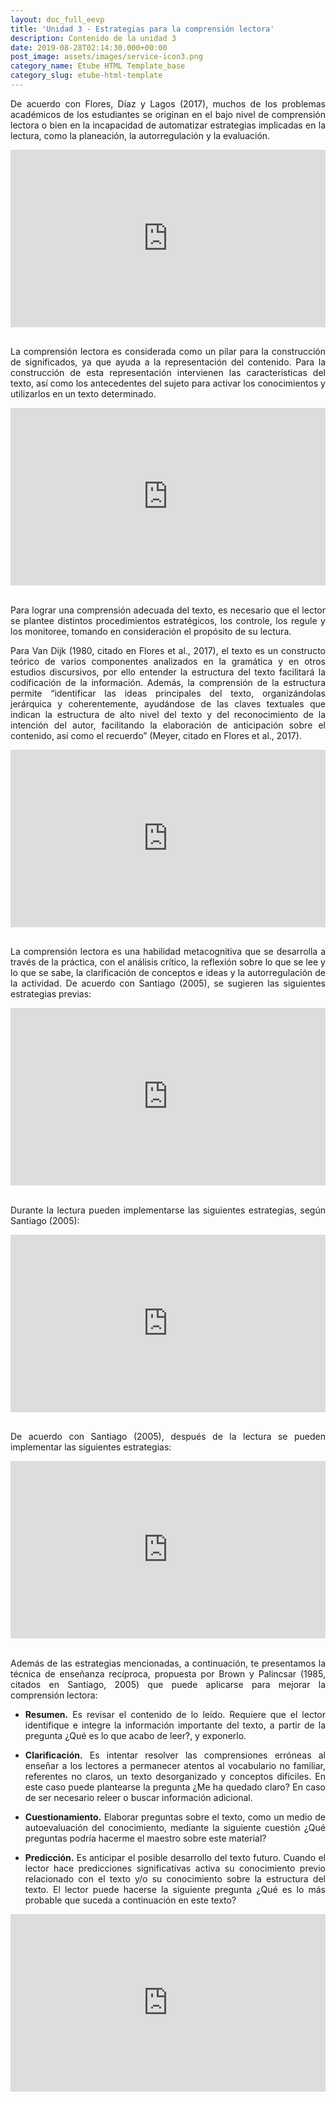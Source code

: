 ```yaml
---
layout: doc_full_eevp
title: 'Unidad 3 - Estrategias para la comprensión lectora'
description: Contenido de la unidad 3
date: 2019-08-28T02:14:30.000+00:00
post_image: assets/images/service-icon3.png
category_name: Etube HTML Template_base
category_slug: etube-html-template
---
```

<p align="justify">De acuerdo con Flores, Díaz y Lagos (2017), muchos de los problemas académicos de los estudiantes se originan en el bajo nivel de comprensión lectora o bien en la incapacidad de automatizar estrategias implicadas en la lectura, como la planeación, la autorregulación y la evaluación.</p>
<div style="width: 100%;"><div style="position: relative; padding-bottom: 56.25%; padding-top: 0; height: 0;"><iframe frameborder="0" width="1200px" height="675px" style="position: absolute; top: 0; left: 0; width: 100%; height: 100%;" src="https://view.genial.ly/5d6848127d814b1002904e5c" type="text/html" allowscriptaccess="always" allowfullscreen="true" scrolling="yes" allownetworking="all"></iframe> </div> </div>
<br/>
<p align="justify">La comprensión lectora es considerada como un pilar para la construcción de significados, ya que ayuda a la representación del contenido. Para la construcción de esta representación intervienen las características del texto, así como los antecedentes del sujeto para activar los conocimientos y utilizarlos en un texto determinado. </p>
<div style="width: 100%;"><div style="position: relative; padding-bottom: 56.25%; padding-top: 0; height: 0;"><iframe frameborder="0" width="1200px" height="675px" style="position: absolute; top: 0; left: 0; width: 100%; height: 100%;" src="https://view.genial.ly/5d687e830355470fc7378d42" type="text/html" allowscriptaccess="always" allowfullscreen="true" scrolling="yes" allownetworking="all"></iframe> </div> </div>
<br/>
<p align="justify">Para lograr una comprensión adecuada del texto, es necesario que el lector se plantee distintos procedimientos estratégicos, los controle, los regule y los monitoree, tomando en consideración el propósito de su lectura. </p>
<p align="justify">Para Van Dijk (1980, citado en Flores et al., 2017), el texto es un constructo teórico de varios componentes analizados en la gramática y en otros estudios discursivos, por ello entender la estructura del texto facilitará la codificación de la información. Además, la comprensión de la estructura permite “identificar las ideas principales del texto, organizándolas jerárquica y coherentemente, ayudándose de las claves textuales que indican la estructura de alto nivel del texto y del reconocimiento de la intención del autor, facilitando la elaboración de anticipación sobre el contenido, así como el recuerdo” (Meyer, citado en Flores  et al., 2017). </p>
<div style="width: 100%;"><div style="position: relative; padding-bottom: 56.25%; padding-top: 0; height: 0;"><iframe frameborder="0" width="1200px" height="675px" style="position: absolute; top: 0; left: 0; width: 100%; height: 100%;" src="https://view.genial.ly/5d6882be39c592100c2b5ea2" type="text/html" allowscriptaccess="always" allowfullscreen="true" scrolling="yes" allownetworking="all"></iframe> </div> </div>
<br/>
<p align="justify">La comprensión lectora es una habilidad metacognitiva que se desarrolla a través de la práctica, con el análisis crítico, la reflexión sobre lo que se lee y lo que se sabe, la clarificación de conceptos e ideas y la autorregulación de la actividad. De acuerdo con Santiago (2005), se sugieren las siguientes estrategias previas: </p>
<div style="width: 100%;"><div style="position: relative; padding-bottom: 56.25%; padding-top: 0; height: 0;"><iframe frameborder="0" width="1200px" height="675px" style="position: absolute; top: 0; left: 0; width: 100%; height: 100%;" src="https://view.genial.ly/5d68883e6e51fb0fe2489f47" type="text/html" allowscriptaccess="always" allowfullscreen="true" scrolling="yes" allownetworking="all"></iframe> </div> </div>
<br/>
<p align="justify">Durante la lectura pueden implementarse las siguientes estrategias, según Santiago (2005):</p>
<div style="width: 100%;"><div style="position: relative; padding-bottom: 56.25%; padding-top: 0; height: 0;"><iframe frameborder="0" width="1200px" height="675px" style="position: absolute; top: 0; left: 0; width: 100%; height: 100%;" src="https://view.genial.ly/5d688c0739c592100c2b6540" type="text/html" allowscriptaccess="always" allowfullscreen="true" scrolling="yes" allownetworking="all"></iframe> </div> </div>
<br/>
<p align="justify">De acuerdo con Santiago (2005), después de la lectura se pueden implementar las siguientes estrategias:</p>
<div style="width: 100%;"><div style="position: relative; padding-bottom: 56.25%; padding-top: 0; height: 0;"><iframe frameborder="0" width="1200px" height="675px" style="position: absolute; top: 0; left: 0; width: 100%; height: 100%;" src="https://view.genial.ly/5d68902ad705a10ff8649be9" type="text/html" allowscriptaccess="always" allowfullscreen="true" scrolling="yes" allownetworking="all"></iframe> </div> </div>
<br/>
<p align="justify">Además de las estrategias mencionadas, a continuación, te presentamos la técnica de enseñanza recíproca, propuesta por Brown y Palincsar (1985, citados en Santiago, 2005) que puede aplicarse para mejorar la comprensión lectora: </p>
<ul class="unorder-list">
    <li><p align="justify"><b>Resumen.</b> Es revisar el contenido de lo leído. Requiere que el lector identifique e integre la información importante del texto, a partir de la pregunta ¿Qué es lo que acabo de leer?, y exponerlo.</p></li> 
    <li><p align="justify"><b>Clarificación.</b> Es intentar resolver las comprensiones erróneas al enseñar a los lectores a permanecer atentos al vocabulario no familiar, referentes no claros, un texto desorganizado y conceptos difíciles. En este caso puede plantearse la pregunta ¿Me ha quedado claro? En caso de ser necesario releer o buscar información adicional.</p></li> 
    <li><p align="justify"><b>Cuestionamiento.</b> Elaborar preguntas sobre el texto, como un medio de autoevaluación del conocimiento, mediante la siguiente cuestión ¿Qué preguntas podría hacerme el maestro sobre este material?</p></li> 
    <li><p align="justify"><b>Predicción.</b> Es anticipar el posible desarrollo del texto futuro. Cuando el lector hace predicciones significativas activa su conocimiento previo relacionado con el texto y/o su conocimiento sobre la estructura del texto. El lector puede hacerse la siguiente pregunta ¿Qué es lo más probable que suceda a continuación en este texto?</p></li>
</ul>
<div style="width: 100%;"><div style="position: relative; padding-bottom: 56.25%; padding-top: 0; height: 0;"><iframe frameborder="0" width="1200px" height="675px" style="position: absolute; top: 0; left: 0; width: 100%; height: 100%;" src="https://view.genial.ly/5d689a34d705a10ff8649f95" type="text/html" allowscriptaccess="always" allowfullscreen="true" scrolling="yes" allownetworking="all"></iframe> </div> </div>
<p align="justify"></p>
<p align="justify"></p>
<br/>

